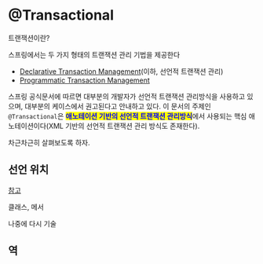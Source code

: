 # @Transactional



트랜잭션이란?



스프링에서는 두 가지 형태의 트랜잭션 관리 기법을 제공한다

* [Declarative Transaction Management](https://docs.spring.io/spring-framework/docs/current/reference/html/data-access.html#transaction-declarative)(이하, 선언적 트랜잭션 관리)
* [Programmatic Transaction Management](https://docs.spring.io/spring-framework/docs/current/reference/html/data-access.html#transaction-programmatic)

스프링 공식문서에 따르면 대부분의 개발자가 선언적 트랜잭션 관리방식을 사용하고 있으며, 대부분의 케이스에서 권고된다고 안내하고 있다. 이 문서의 주제인 `@Transactional`은 <mark style="color:blue;">**애노테이션 기반의 선언적 트랜잭션 관리방식**</mark>에서 사용되는 핵심 애노테이션이다(XML 기반의 선언적 트랜잭션 관리 방식도 존재한다).

차근차근히 살펴보도록 하자.

## 선언 위치

[참고](https://docs.spring.io/spring-framework/docs/current/reference/html/data-access.html#transaction-declarative-annotations)

클래스, 메서

나중에 다시 기술

## 역



